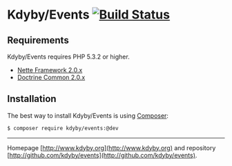 Kdyby/Events [![Build Status](https://secure.travis-ci.org/Kdyby/Events.png?branch=master)](http://travis-ci.org/Kdyby/Events)
===========================


Requirements
------------

Kdyby/Events requires PHP 5.3.2 or higher.

- [Nette Framework 2.0.x](https://github.com/nette/nette)
- [Doctrine Common 2.0.x](https://github.com/doctrine/common)


Installation
------------

The best way to install Kdyby/Events is using  [Composer](http://getcomposer.org/):

```sh
$ composer require kdyby/events:@dev
```


-----

Homepage [http://www.kdyby.org](http://www.kdyby.org) and repository [http://github.com/kdyby/events](http://github.com/kdyby/events).
